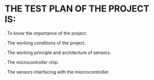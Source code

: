 # THE TEST PLAN OF THE PROJECT IS:

 . To know the importance of the project.
 
 . The working conditions of the project.
 
 . The working principle and architecture of sensors.
 
 . The microcontroller chip.
 
 . The sensors interfacing with the miocrocontroller.
